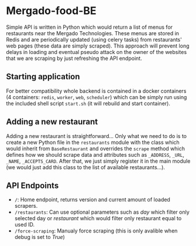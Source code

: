 # Mergado-food-BE

Simple API is written in Python which would return a list of menus for restaurants near the Mergado Technologies. These menus are stored in Redis and are periodically updated (using celery tasks) from restaurants' web pages (these data are simply scraped). This approach will prevent long delays in loading and eventual pseudo attack on the owner of the websites that we are scraping by just refreshing the API endpoint.

## Starting application

For better compatibility whole backend is contained in a docker containers (4 containers: `redis`, `worker`, `web`, `scheduler`) which can be simply run using the included shell script `start.sh` (it will rebuild and start container).

## Adding a new restaurant

Adding a new restaurant is straightforward... Only what we need to do is to create a new Python file in the `restaurants` module with the class which would inherit from `BaseRestaurant` and overrides the `scrape` method which defines how we should scrape data and attributes such as `_ADDRESS`, `_URL`, `_NAME`, `_ACCEPTS_CARD`. After that, we just simply register it in the main module (we would just add this class to the list of available restaurants...).

## API Endpoints

- `/`: Home endpoint, returns version and current amount of loaded scrapers.
- `/restaurants`: Can use optional parameters such as *day* which filter only selected day or *restaurant* which would filter only restaurant equal to used ID.
- `/force-scraping`: Manualy force scraping (this is only avalible when debug is set to *True*)
